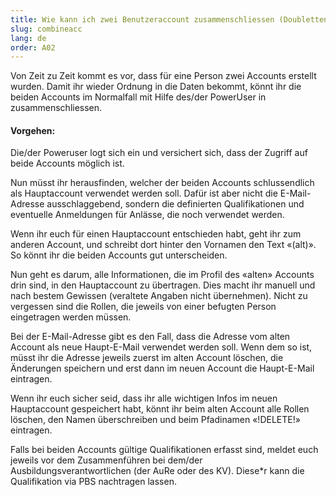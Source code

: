 ```yaml
---
title: Wie kann ich zwei Benutzeraccount zusammenschliessen (Doubletten)?
slug: combineacc
lang: de
order: A02
---
```


Von Zeit zu Zeit kommt es vor, dass für eine Person zwei Accounts erstellt wurden. Damit ihr wieder Ordnung in die Daten bekommt, könnt ihr die beiden Accounts im Normalfall mit Hilfe des/der PowerUser in zusammenschliessen.

#### Vorgehen:
Die/der Poweruser logt sich ein und versichert sich, dass der Zugriff auf beide Accounts möglich ist.

Nun müsst ihr herausfinden, welcher der beiden Accounts schlussendlich als Hauptaccount verwendet werden soll. Dafür ist aber nicht die E-Mail-Adresse ausschlaggebend, sondern die definierten Qualifikationen und eventuelle Anmeldungen für Anlässe, die noch verwendet werden.

Wenn ihr euch für einen Hauptaccount entschieden habt, geht ihr zum anderen Account, und schreibt dort hinter den Vornamen den Text «(alt)». So könnt ihr die beiden Accounts gut unterscheiden.

Nun geht es darum, alle Informationen, die im Profil des «alten» Accounts drin sind, in den Hauptaccount zu übertragen. Dies macht ihr manuell und nach bestem Gewissen (veraltete Angaben nicht übernehmen). Nicht zu vergessen sind die Rollen, die jeweils von einer befugten Person eingetragen werden müssen.

Bei der E-Mail-Adresse gibt es den Fall, dass die Adresse vom alten Account als neue Haupt-E-Mail verwendet werden soll. Wenn dem so ist, müsst ihr die Adresse jeweils zuerst im alten Account löschen, die Änderungen speichern und erst dann im neuen Account die Haupt-E-Mail eintragen.

Wenn ihr euch sicher seid, dass ihr alle wichtigen Infos im neuen Hauptaccount gespeichert habt, könnt ihr beim alten Account alle Rollen löschen, den Namen überschreiben und beim Pfadinamen «!DELETE!» eintragen.

Falls bei beiden Accounts gültige Qualifikationen erfasst sind, meldet euch jeweils vor dem Zusammenführen bei dem/der Ausbildungsverantwortlichen (der AuRe oder des KV). Diese\*r kann die Qualifikation via PBS nachtragen lassen.
